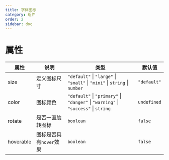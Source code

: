 ```yaml
---
title: 字体图标
category: 组件
order: 2
sidebar: doc
---
```


# 属性

| 属性 | 说明 | 类型 | 默认值 |
| --- | --- | --- | --- |
| size | 定义图标尺寸 | `"default"` &#124; `"large"` &#124; `"small"` &#124; `"mini"` &#124; `string` &#124; `number` | `"default"` |
| color | 图标颜色 | `"default"` &#124; `"primary"` &#124; `"danger"` &#124; `"warning"` &#124; `"success"` &#124; `string` | `undefined` |
| rotate | 是否一直旋转图标 | `boolean` | `false` |
| hoverable | 图标是否具有`hover`效果 | `boolean` | `false` |
